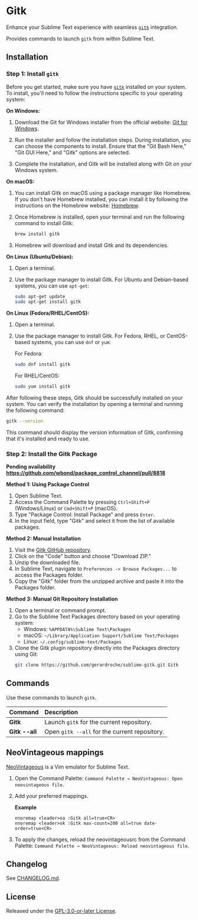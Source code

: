 # Gitk

Enhance your Sublime Text experience with seamless [`gitk`](https://git-scm.com/docs/gitk/) integration.

Provides commands to launch `gitk` from within Sublime Text.

## Installation

### Step 1: Install `gitk`

Before you get started, make sure you have [`gitk`](https://git-scm.com/docs/gitk/) installed on your system. To install, you'll need to follow the instructions specific to your operating system:

**On Windows:**

1. Download the Git for Windows installer from the official website: [Git for Windows](https://gitforwindows.org/).

2. Run the installer and follow the installation steps. During installation, you can choose the components to install. Ensure that the "Git Bash Here," "Git GUI Here," and "Gitk" options are selected.

3. Complete the installation, and Gitk will be installed along with Git on your Windows system.

**On macOS:**

1. You can install Gitk on macOS using a package manager like Homebrew. If you don't have Homebrew installed, you can install it by following the instructions on the Homebrew website: [Homebrew](https://brew.sh/).

2. Once Homebrew is installed, open your terminal and run the following command to install Gitk:

   ```bash
   brew install gitk
   ```

3. Homebrew will download and install Gitk and its dependencies.

**On Linux (Ubuntu/Debian):**

1. Open a terminal.

2. Use the package manager to install Gitk. For Ubuntu and Debian-based systems, you can use `apt-get`:

   ```bash
   sudo apt-get update
   sudo apt-get install gitk
   ```

**On Linux (Fedora/RHEL/CentOS):**

1. Open a terminal.

2. Use the package manager to install Gitk. For Fedora, RHEL, or CentOS-based systems, you can use `dnf` or `yum`:

   For Fedora:

   ```bash
   sudo dnf install gitk
   ```

   For RHEL/CentOS:

   ```bash
   sudo yum install gitk
   ```

After following these steps, Gitk should be successfully installed on your system. You can verify the installation by opening a terminal and running the following command:

```bash
gitk --version
```

This command should display the version information of Gitk, confirming that it's installed and ready to use.

### Step 2: Install the Gitk Package

**Pending availability https://github.com/wbond/package_control_channel/pull/8818**

**Method 1: Using Package Control**

1. Open Sublime Text.
2. Access the Command Palette by pressing `Ctrl+Shift+P` (Windows/Linux) or `Cmd+Shift+P` (macOS).
3. Type "Package Control: Install Package" and press `Enter`.
4. In the input field, type "Gitk" and select it from the list of available packages.

**Method 2: Manual Installation**

1. Visit the [Gitk GitHub repository](https://github.com/gerardroche/sublime-gitk).
2. Click on the "Code" button and choose "Download ZIP."
3. Unzip the downloaded file.
4. In Sublime Text, navigate to `Preferences -> Browse Packages...` to access the Packages folder.
5. Copy the "Gitk" folder from the unzipped archive and paste it into the Packages folder.

**Method 3: Manual Git Repository Installation**

1. Open a terminal or command prompt.
2. Go to the Sublime Text Packages directory based on your operating system:
   - Windows: `%APPDATA%\Sublime Text\Packages`
   - macOS: `~/Library/Application Support/Sublime Text/Packages`
   - Linux: `~/.config/sublime-text/Packages`
3. Clone the Gitk plugin repository directly into the Packages directory using Git:
   ```bash
   git clone https://github.com/gerardroche/sublime-gitk.git Gitk
   ```

## Commands

Use these commands to launch `gitk`.

Command                     | Description
:---------------------------| :----------
**Gitk**                    | Launch `gitk` for the current repository.
**Gitk&nbsp;--all**         | Open `gitk --all` for the current repository.

## NeoVintageous mappings

[NeoVintageous](https://github.com/NeoVintageous/NeoVintageous) is a Vim emulator for Sublime Text.

1. Open the Command Palette: `Command Palette → NeoVintageous: Open neovintageous file`.

2. Add your preferred mappings.

   **Example**

   ```vim
   nnoremap <leader>oa :Gitk all=true<CR>
   nnoremap <leader>ok :Gitk max-count=200 all=true date-order=true<CR>
   ```

3. To apply the changes, reload the neovintageousrc from the Command Palette: `Command Palette → NeoVintageous: Reload neovintageous file`.

## Changelog

See [CHANGELOG.md](CHANGELOG.md).

## License

Released under the [GPL-3.0-or-later License](LICENSE).
